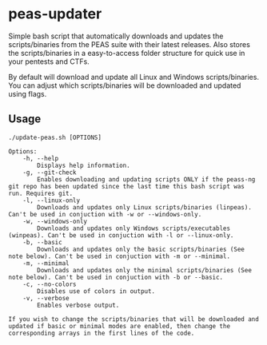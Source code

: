 # peas-updater

Simple bash script that automatically downloads and updates the scripts/binaries from the PEAS suite with their latest releases. Also stores the scripts/binaries in a easy-to-access folder structure for quick use in your pentests and CTFs.

By default will download and update all Linux and Windows scripts/binaries. You can adjust which scripts/binaries will be downloaded and updated using flags.

## Usage  

```
./update-peas.sh [OPTIONS]

Options:
	-h, --help
		Displays help information.
	-g, --git-check
		Enables downloading and updating scripts ONLY if the peass-ng git repo has been updated since the last time this bash script was run. Requires git. 
	-l, --linux-only
		Downloads and updates only Linux scripts/binaries (linpeas). Can't be used in conjuction with -w or --windows-only.
	-w, --windows-only
		Downloads and updates only Windows scripts/executables (winpeas). Can't be used in conjuction with -l or --linux-only.
	-b, --basic
		Downloads and updates only the basic scripts/binaries (See note below). Can't be used in conjuction with -m or --minimal.
	-m, --minimal
		Downloads and updates only the minimal scripts/binaries (See note below). Can't be used in conjuction with -b or --basic.
	-c, --no-colors
		Disables use of colors in output.
	-v, --verbose
		Enables verbose output.

If you wish to change the scripts/binaries that will be downloaded and updated if basic or minimal modes are enabled, then change the corresponding arrays in the first lines of the code.
```
